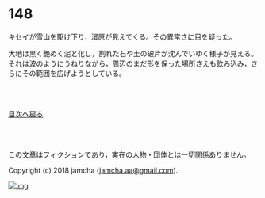 # 148

キセイが雪山を駆け下り，湿原が見えてくる。その異常さに目を疑った。  

大地は黒く艶めく泥と化し，割れた石や土の破片が沈んでいゆく様子が見える。それは波のようにうねりながら，周辺のまだ形を保った場所さえも飲み込み，さらにその範囲を広げようとしている。  

<br>  
<br>  

[目次へ戻る](https://github.com/jamcha-aa/OblivionReports/blob/master/README.md)  

<br>  
<br>  

この文章はフィクションであり，実在の人物・団体とは一切関係ありません。  

Copyright (c) 2018 jamcha (jamcha.aa@gmail.com).  

[![img](http://i.creativecommons.org/l/by-nc-sa/4.0/88x31.png)](http://creativecommons.org/licenses/by-nc-sa/4.0/deed)
